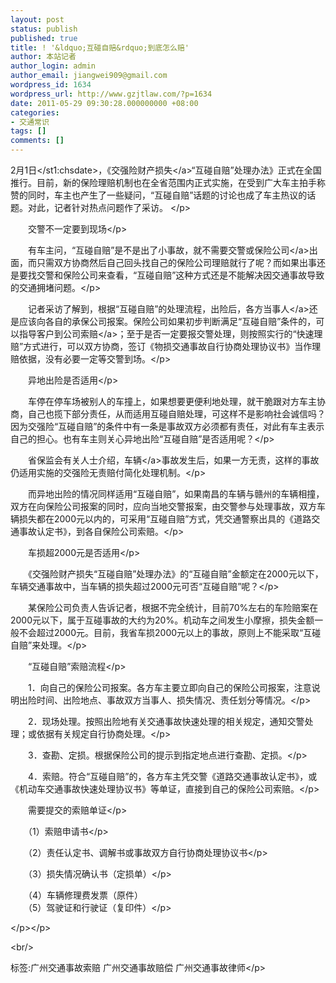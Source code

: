 ```yaml
---
layout: post
status: publish
published: true
title: ! '&ldquo;互碰自赔&rdquo;到底怎么赔'
author: 本站记者
author_login: admin
author_email: jiangwei909@gmail.com
wordpress_id: 1634
wordpress_url: http://www.gzjtlaw.com/?p=1634
date: 2011-05-29 09:30:28.000000000 +08:00
categories:
- 交通常识
tags: []
comments: []
---
```

<p><p><p><st1:chsdate>2月1日<&#47;st1:chsdate>，《交强险<a>财产损失<&#47;a>&ldquo;互碰自赔&rdquo;处理办法》正式在全国推行。目前，新的保险理赔机制也在全省范围内正式实施，在受到广大车主拍手称赞的同时，车主也产生了一些疑问，&ldquo;互碰自赔&rdquo;话题的讨论也成了车主热议的话题。对此，记者针对热点问题作了采访。 <&#47;p><p>　　交警不一定要到现场<&#47;p><p>　　有车主问，&ldquo;互碰自赔&rdquo;是不是出了小事故，就不需要交警或<a>保险公司<&#47;a>出面，而只需双方协商然后自己回头找自己的保险公司理赔就行了呢？而如果出事还是要找交警和保险公司来查看，&ldquo;互碰自赔&rdquo;这种方式还是不能解决因交通事故导致的交通拥堵问题。<&#47;p><p>　　记者采访了解到，根据&ldquo;互碰自赔&rdquo;的处理流程，出险后，各方<a>当事人<&#47;a>还是应该向各自的承保公司报案。保险公司如果初步判断满足&ldquo;互碰自赔&rdquo;条件的，可以指导客户到公司<a>索赔<&#47;a>；至于是否一定要报交警处理，则按照实行的&ldquo;快速理赔&rdquo;方式进行，可以双方协商，签订《物损交通事故自行协商处理协议书》当作理赔依据，没有必要一定等交警到场。<&#47;p><p>　　异地出险是否适用<&#47;p><p>　　车停在停车场被别人的车撞上，如果想要更便利地处理，就干脆跟对方车主协商，自己也揽下部分责任，从而适用互碰自赔处理，可这样不是影响社会诚信吗？因为交强险&ldquo;互碰自赔&rdquo;的条件中有一条是事故双方必须都有责任，对此有车主表示自己的担心。也有车主则关心异地出险&ldquo;互碰自赔&rdquo;是否适用呢？<&#47;p><p>　　省保监会有关人士介绍，<a>车辆<&#47;a>事故发生后，如果一方无责，这样的事故仍适用实施的交强险无责赔付简化处理机制。<&#47;p><p>　　而异地出险的情况同样适用&ldquo;互碰自赔&rdquo;，如果南昌的车辆与赣州的车辆相撞，双方在向保险公司报案的同时，应向当地交警报案，由交警参与处理事故，双方车辆损失都在2000元以内的，可采用&ldquo;互碰自赔&rdquo;方式，凭交通警察出具的《道路交通事故认定书》，到各自保险公司索赔。<&#47;p><p>　　车损超2000元是否适用<&#47;p><p>　　《交强险财产损失&ldquo;互碰自赔&rdquo;处理办法》的&ldquo;互碰自赔&rdquo;金额定在2000元以下，车辆交通事故中，当车辆的损失超过2000元可否&ldquo;互碰自赔&rdquo;呢？<&#47;p><p>　　某保险公司负责人告诉记者，根据不完全统计，目前70%左右的车险赔案在2000元以下，属于互碰事故的大约为20%。机动车之间发生小摩擦，损失金额一般不会超过2000元。目前，我省车损2000元以上的事故，原则上不能采取&ldquo;互碰自赔&rdquo;来处理。<&#47;p><p>　　&ldquo;互碰自赔&rdquo;索赔流程<&#47;p><p>　　1．向自己的保险公司报案。各方车主要立即向自己的保险公司报案，注意说明出险时间、出险地点、事故双方当事人、损失情况、责任划分等情况。<&#47;p><p>　　2．现场处理。按照出险地有关交通事故快速处理的相关规定，通知交警处理；或依据有关规定自行协商处理。<&#47;p><p>　　3．查勘、定损。根据保险公司的提示到指定地点进行查勘、定损。<&#47;p><p>　　4．索赔。符合&ldquo;互碰自赔&rdquo;的，各方车主凭交警《道路交通事故认定书》，或《机动车交通事故快速处理协议书》等单证，直接到自己的保险公司索赔。<&#47;p><p>　　需要提交的索赔单证<&#47;p><p>　　（1）索赔申请书<&#47;p><p>　　（2）责任认定书、调解书或事故双方自行协商处理协议书<&#47;p><p>　　（3）损失情况确认书（定损单）<&#47;p><p>　　（4）车辆修理费发票（原件）<br>　　（5）驾驶证和行驶证（复印件）<&#47;p><p><&#47;p><&#47;p><br&#47;><p>标签:广州交通事故索赔 广州交通事故赔偿 广州交通事故律师<&#47;p>
